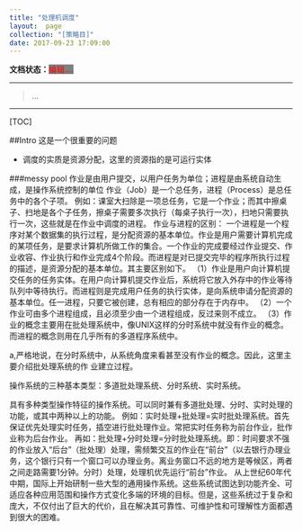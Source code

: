 ```yaml
---
title: "处理机调度"
layout:  page
collection: "[策略目]"
date: 2017-09-23 17:09:00
---
```


**文档状态：**<a style="color:red;background-color:gray">编辑....</a>

---
> ...

---


[TOC]

##Intro
这是一个很重要的问题

- 调度的实质是资源分配，这里的资源指的是可运行实体

###messy pool
作业是由用户提交，以用户任务为单位；进程是由系统自动生成，是操作系统控制的单位
作业（Job）是一个总任务，进程（Process）是总任务中的各个子项。
例如：课室大扫除是一项总任务，它是一个作业；而其中擦桌子、扫地是各个子任务，擦桌子需要多次执行（每桌子执行一次），扫地只需要执行一次，这些就是在作业中调度的进程。
作业与进程的区别：
    一个进程是一个程序对某个数据集的执行过程，是分配资源的基本单位。作业是用户需要计算机完成的某项任务，是要求计算机所做工作的集合。一个作业的完成要经过作业提交、作业收容、作业执行和作业完成4个阶段。而进程是对已提交完毕的程序所执行过程的描述，是资源分配的基本单位。其主要区别如下。
   （1）作业是用户向计算机提交任务的任务实体。在用户向计算机提交作业后，系统将它放入外存中的作业等待队列中等待执行。而进程则是完成用户任务的执行实体，是向系统申请分配资源的基本单位。任一进程，只要它被创建，总有相应的部分存在于内存中。
   （2）一个作业可由多个进程组成，且必须至少由一个进程组成，反过来则不成立。
   （3）作业的概念主要用在批处理系统中，像UNIX这样的分时系统中就没有作业的概念。而进程的概念则用在几乎所有的多道程序系统中。


  a,严格地说，在分时系统中，从系统角度来看甚至没有作业的概念。因此，这里主要介绍批处理系统的作              业建立过程。

  操作系统的三种基本类型：多道批处理系统、分时系统、实时系统。

具有多种类型操作特征的操作系统。可以同时兼有多道批处理、分时、实时处理的功能，或其中两种以上的功能。
例如：实时处理+批处理=实时批处理系统。首先保证优先处理实时任务，插空进行批处理作业。常把实时任务称为前台作业，批作业称为后台作业。
再如：批处理+分时处理=分时批处理系统。即：时间要求不强的作业放入“后台”（批处理）处理，需频繁交互的作业在“前台”（以去银行办理业务，这个银行只有一个窗口可以办理业务。离业务窗口不远的地方是等候区，两者之间走路需要1分钟。分时）处理，处理机优先运行“前台”作业。
从上世纪60年代中期，国际上开始研制一些大型的通用操作系统。这些系统试图达到功能齐全、可适应各种应用范围和操作方式变化多端的环境的目标。但是，这些系统过于复杂和庞大，不仅付出了巨大的代价，且在解决其可靠性、可维护性和可理解性方面都遇到很大的困难。
